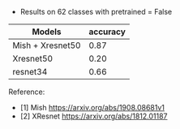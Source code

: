 - Results on 62 classes with pretrained = False


| Models           | accuracy |
|------------------|----------|
| Mish + Xresnet50 |   0.87   |
| Xresnet50        |   0.20   |
| resnet34         |   0.66   |

Reference:
- [1] Mish https://arxiv.org/abs/1908.08681v1
- [2] XResnet https://arxiv.org/abs/1812.01187


